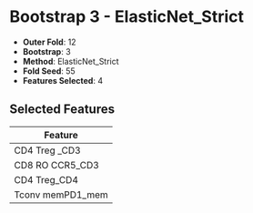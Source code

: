 # Bootstrap 3 - ElasticNet_Strict

- **Outer Fold**: 12
- **Bootstrap**: 3
- **Method**: ElasticNet_Strict
- **Fold Seed**: 55
- **Features Selected**: 4

## Selected Features

| Feature |
|---------|
| CD4 Treg _CD3 |
| CD8 RO CCR5_CD3 |
| CD4 Treg_CD4 |
| Tconv memPD1_mem |
